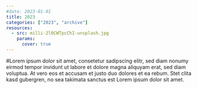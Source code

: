 ```yaml
---
#date: 2023-01-01
title: 2023
categories: ["2023", "archive"]
resources:
  - src: milli-2l0CWTpcChI-unsplash.jpg
    params:
      cover: true
---
```


#Lorem ipsum dolor sit amet, consetetur sadipscing elitr, sed diam nonumy eirmod tempor invidunt ut labore et dolore magna aliquyam erat, sed diam voluptua. At vero eos et accusam et justo duo dolores et ea rebum. Stet clita kasd gubergren, no sea takimata sanctus est Lorem ipsum dolor sit amet.
